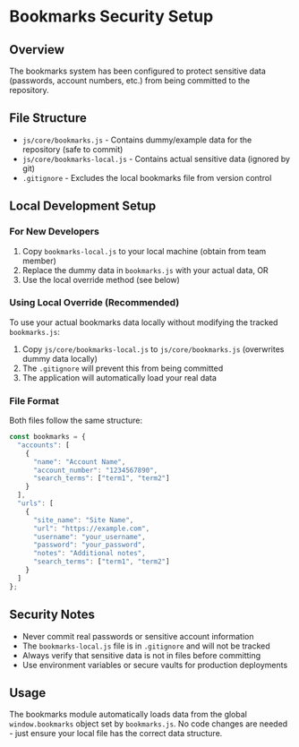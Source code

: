 # Bookmarks Security Setup

## Overview
The bookmarks system has been configured to protect sensitive data (passwords, account numbers, etc.) from being committed to the repository.

## File Structure
- `js/core/bookmarks.js` - Contains dummy/example data for the repository (safe to commit)
- `js/core/bookmarks-local.js` - Contains actual sensitive data (ignored by git)
- `.gitignore` - Excludes the local bookmarks file from version control

## Local Development Setup

### For New Developers
1. Copy `bookmarks-local.js` to your local machine (obtain from team member)
2. Replace the dummy data in `bookmarks.js` with your actual data, OR
3. Use the local override method (see below)

### Using Local Override (Recommended)
To use your actual bookmarks data locally without modifying the tracked `bookmarks.js`:

1. Copy `js/core/bookmarks-local.js` to `js/core/bookmarks.js` (overwrites dummy data locally)
2. The `.gitignore` will prevent this from being committed
3. The application will automatically load your real data

### File Format
Both files follow the same structure:
```javascript
const bookmarks = {
  "accounts": [
    {
      "name": "Account Name",
      "account_number": "1234567890",
      "search_terms": ["term1", "term2"]
    }
  ],
  "urls": [
    {
      "site_name": "Site Name",
      "url": "https://example.com",
      "username": "your_username",
      "password": "your_password", 
      "notes": "Additional notes",
      "search_terms": ["term1", "term2"]
    }
  ]
};
```

## Security Notes
- Never commit real passwords or sensitive account information
- The `bookmarks-local.js` file is in `.gitignore` and will not be tracked
- Always verify that sensitive data is not in files before committing
- Use environment variables or secure vaults for production deployments

## Usage
The bookmarks module automatically loads data from the global `window.bookmarks` object set by `bookmarks.js`. No code changes are needed - just ensure your local file has the correct data structure.